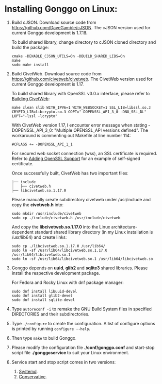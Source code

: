 # Installing Gonggo on Linux:

1. Build cJSON. Download source code from https://github.com/DaveGamble/cJSON. The cJSON version used for current Gonggo development is 1.7.18.
   
   To build shared library, change directory to cJSON cloned directory and build the package:

   ```console
   cmake -DENABLE_CJSON_UTILS=On -DBUILD_SHARED_LIBS=On
   make
   sudo make install
   ```

2. Build CivetWeb. Download source code from https://github.com/civetweb/civetweb. The CivetWeb version used for current Gonggo development is 1.17.

   To build shared library with OpenSSL v3.0.x interface, please refer to [Building CivetWeb](https://github.com/civetweb/civetweb/blob/master/docs/Building.md):
   
   ```console
   make clean slib WITH_IPV6=1 WITH_WEBSOCKET=1 SSL_LIB=libssl.so.3 CRYPTO_LIB=libcrypto.so.3 COPT="-DOPENSSL_API_3_0 -DNO_SSL_DL" LOPT="-lssl -lcrypto"
   ```

   With CivetWeb version 1.17, I encounter error message when stating -DOPENSSL_API_3_0:  "Multiple OPENSSL_API versions defined". The workaround is commenting out Makefile at line number 114:

   ```console
   #CFLAGS += -DOPENSSL_API_1_1
   ```
   
   For secured web socket connection (wss), an SSL certificate is required. Refer to [Adding OpenSSL Support](https://github.com/civetweb/civetweb/blob/master/docs/OpenSSL.md) for an example of self-signed certificate.
	
	Once successfully built, CivetWeb has two important files:

    ```
	├── include
	│   ├── civetweb.h
	├── libcivetweb.so.1.17.0
	
	```
	
	Please manually create subdirectory civetweb under /usr/include and copy the **civetweb.h** into:
	
	```console
	sudo mkdir /usr/include/civetweb
	sudo cp ./include/civetweb.h /usr/include/civetweb
	```
	
	And copy the **libcivetweb.so.1.17.0** into the Linux architecture-dependent standard shared library directory (in my Linux installation is /usr/lib64) and create links:
	
	```console
	sudo cp ./libcivetweb.so.1.17.0 /usr/lib64/
   sudo ln -sf /usr/lib64/libcivetweb.so.1.17.0 /usr/lib64/libcivetweb.so.1
   sudo ln -sf /usr/lib64/libcivetweb.so.1 /usr/lib64/libcivetweb.so
	```

2. Gonggo depends on **uuid**, **glib2** and **sqlite3** shared libraries. Please install the respective development package.

   For Fedora and Rocky Linux with dnf package manager:

   ```console
   sudo dnf install libuuid-devel
   sudo dnf install glib2-devel
   sudo dnf install sqlite-devel
	```
	
3. Type `autoreconf -i` to remake the GNU Build System files in specified DIRECTORIES and their subdirectories.

4. Type `./configure` to create the configuration. A list of configure options is printed by running `configure --help`.

5. Then type `make` to build Gonggo.

6. Please modify the configuration file **./conf/gonggo.conf** and start-stop script file **./gonggoservice** to suit your Linux environment.

7. Service start and stop script comes in two versions:
    1. [Systemd](https://github.com/gonggo-org/gonggo/blob/main/scripts/gonggo.service).
    2. [Conservative](https://github.com/gonggo-org/gonggo/blob/main/scripts/gonggoservice).